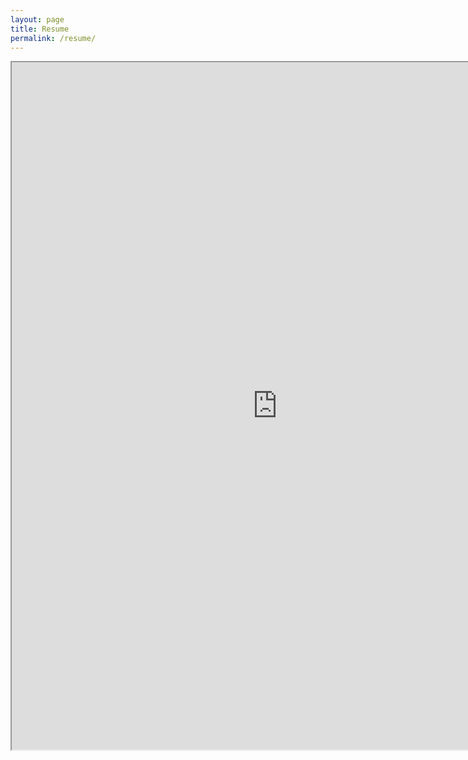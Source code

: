 ```yaml
---
layout: page
title: Resume
permalink: /resume/
---
```



<iframe src="https://www.docdroid.net/kJ5eNvJ/mcelligott-resume.pdf" height="1100px" width="850px"> </iframe>
